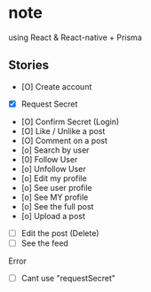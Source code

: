 # note

using React & React-native + Prisma

## Stories

- [O] Create account
- [x] Request Secret
- [O] Confirm Secret (Login)
- [O] Like / Unlike a post
- [O] Comment on a post
- [o] Search by user
- [0] Follow User
- [o] Unfollow User
- [o] Edit my profile
- [o] See user profile
- [o] See MY profile
- [o] See the full post
- [o] Upload a post
- [ ] Edit the post (Delete)
- [ ] See the feed

Error

- [ ] Cant use "requestSecret"
